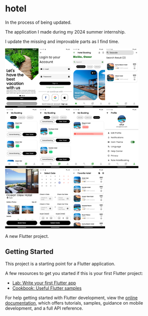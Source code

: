 # hotel

In the process of being updated.

The application I made during my 2024 summer internship.

I update the missing and improvable parts as I find time.

<img src="https://github.com/onurvaroll/HotelBookingApp--Flutter/blob/main/images/Screenshot_1729856641.png" alt="alt text" width="108" height="192"><img src="https://github.com/onurvaroll/HotelBookingApp--Flutter/blob/main/images/Screenshot_1729856648.png" alt="alt text" width="108" height="192"><img src="https://github.com/onurvaroll/HotelBookingApp--Flutter/blob/main/images/Screenshot_1729856676.png" alt="alt text" width="108" height="192"><img src="https://github.com/onurvaroll/HotelBookingApp--Flutter/blob/main/images/Screenshot_1729856692.png" alt="alt text" width="108" height="192"><img src="https://github.com/onurvaroll/HotelBookingApp--Flutter/blob/main/images/Screenshot_1729856700.png" alt="alt text" width="108" height="192"><img src="https://github.com/onurvaroll/HotelBookingApp--Flutter/blob/main/images/Screenshot_1729856714.png" alt="alt text" width="108" height="192"><img src="https://github.com/onurvaroll/HotelBookingApp--Flutter/blob/main/images/Screenshot_1729856717.png" alt="alt text" width="108" height="192"><img src="https://github.com/onurvaroll/HotelBookingApp--Flutter/blob/main/images/Screenshot_1729856724.png" alt="alt text" width="108" height="192"><img src="https://github.com/onurvaroll/HotelBookingApp--Flutter/blob/main/images/Screenshot_1729856739.png" alt="alt text" width="108" height="192"><img src="https://github.com/onurvaroll/HotelBookingApp--Flutter/blob/main/images/Screenshot_1729856760.png" alt="alt text" width="108" height="192"><img src="https://github.com/onurvaroll/HotelBookingApp--Flutter/blob/main/images/Screenshot_1729856810.png" alt="alt text" width="108" height="192">





A new Flutter project.

## Getting Started

This project is a starting point for a Flutter application.

A few resources to get you started if this is your first Flutter project:

- [Lab: Write your first Flutter app](https://docs.flutter.dev/get-started/codelab)
- [Cookbook: Useful Flutter samples](https://docs.flutter.dev/cookbook)

For help getting started with Flutter development, view the
[online documentation](https://docs.flutter.dev/), which offers tutorials,
samples, guidance on mobile development, and a full API reference.
